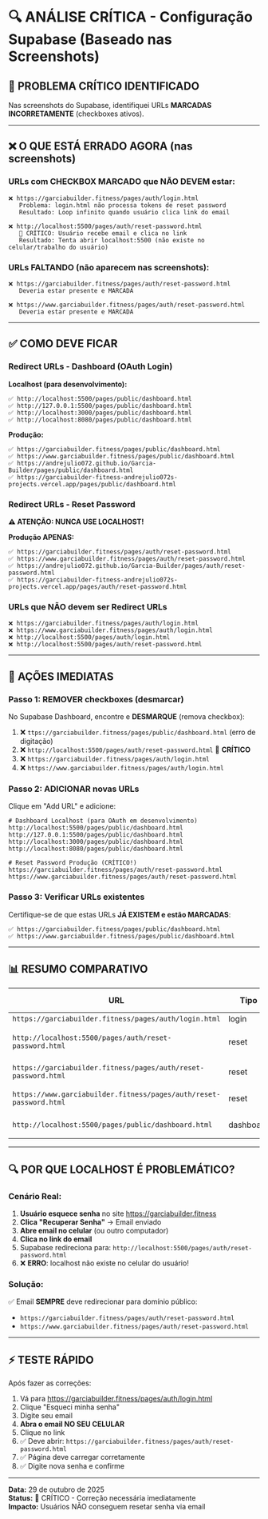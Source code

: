 # 🔍 ANÁLISE CRÍTICA - Configuração Supabase (Baseado nas Screenshots)

## 🚨 PROBLEMA CRÍTICO IDENTIFICADO

Nas screenshots do Supabase, identifiquei URLs **MARCADAS INCORRETAMENTE** (checkboxes ativos).

---

## ❌ O QUE ESTÁ ERRADO AGORA (nas screenshots)

### URLs com CHECKBOX MARCADO que NÃO DEVEM estar:

```
❌ https://garciabuilder.fitness/pages/auth/login.html
   Problema: login.html não processa tokens de reset password
   Resultado: Loop infinito quando usuário clica link do email

❌ http://localhost:5500/pages/auth/reset-password.html  
   🚨 CRÍTICO: Usuário recebe email e clica no link
   Resultado: Tenta abrir localhost:5500 (não existe no celular/trabalho do usuário)
```

### URLs FALTANDO (não aparecem nas screenshots):

```
❌ https://garciabuilder.fitness/pages/auth/reset-password.html
   Deveria estar presente e MARCADA

❌ https://www.garciabuilder.fitness/pages/auth/reset-password.html
   Deveria estar presente e MARCADA
```

---

## ✅ COMO DEVE FICAR

### Redirect URLs - Dashboard (OAuth Login)

**Localhost (para desenvolvimento):**
```
✅ http://localhost:5500/pages/public/dashboard.html
✅ http://127.0.0.1:5500/pages/public/dashboard.html
✅ http://localhost:3000/pages/public/dashboard.html
✅ http://localhost:8080/pages/public/dashboard.html
```

**Produção:**
```
✅ https://garciabuilder.fitness/pages/public/dashboard.html
✅ https://www.garciabuilder.fitness/pages/public/dashboard.html
✅ https://andrejulio072.github.io/Garcia-Builder/pages/public/dashboard.html
✅ https://garciabuilder-fitness-andrejulio072s-projects.vercel.app/pages/public/dashboard.html
```

### Redirect URLs - Reset Password

**⚠️ ATENÇÃO: NUNCA USE LOCALHOST!**

**Produção APENAS:**
```
✅ https://garciabuilder.fitness/pages/auth/reset-password.html
✅ https://www.garciabuilder.fitness/pages/auth/reset-password.html
✅ https://andrejulio072.github.io/Garcia-Builder/pages/auth/reset-password.html
✅ https://garciabuilder-fitness-andrejulio072s-projects.vercel.app/pages/auth/reset-password.html
```

### URLs que NÃO devem ser Redirect URLs

```
❌ https://garciabuilder.fitness/pages/auth/login.html
❌ https://www.garciabuilder.fitness/pages/auth/login.html
❌ http://localhost:5500/pages/auth/login.html
❌ http://localhost:5500/pages/auth/reset-password.html
```

---

## 🎯 AÇÕES IMEDIATAS

### Passo 1: REMOVER checkboxes (desmarcar)

No Supabase Dashboard, encontre e **DESMARQUE** (remova checkbox):

1. ❌ `ttps://garciabuilder.fitness/pages/public/dashboard.html` (erro de digitação)
2. ❌ `http://localhost:5500/pages/auth/reset-password.html` 🚨 **CRÍTICO**
3. ❌ `https://garciabuilder.fitness/pages/auth/login.html`
4. ❌ `https://www.garciabuilder.fitness/pages/auth/login.html`

### Passo 2: ADICIONAR novas URLs

Clique em "Add URL" e adicione:

```
# Dashboard Localhost (para OAuth em desenvolvimento)
http://localhost:5500/pages/public/dashboard.html
http://127.0.0.1:5500/pages/public/dashboard.html
http://localhost:3000/pages/public/dashboard.html
http://localhost:8080/pages/public/dashboard.html

# Reset Password Produção (CRÍTICO!)
https://garciabuilder.fitness/pages/auth/reset-password.html
https://www.garciabuilder.fitness/pages/auth/reset-password.html
```

### Passo 3: Verificar URLs existentes

Certifique-se de que estas URLs **JÁ EXISTEM e estão MARCADAS**:

```
✅ https://garciabuilder.fitness/pages/public/dashboard.html
✅ https://www.garciabuilder.fitness/pages/public/dashboard.html
```

---

## 📊 RESUMO COMPARATIVO

| URL | Tipo | Atual (Screenshot) | Deve Ficar |
|-----|------|-------------------|------------|
| `https://garciabuilder.fitness/pages/auth/login.html` | login | ✅ Marcada | ❌ Remover |
| `http://localhost:5500/pages/auth/reset-password.html` | reset | ✅ Marcada | ❌ REMOVER 🚨 |
| `https://garciabuilder.fitness/pages/auth/reset-password.html` | reset | ❓ Não aparece | ✅ ADICIONAR |
| `https://www.garciabuilder.fitness/pages/auth/reset-password.html` | reset | ❓ Não aparece | ✅ ADICIONAR |
| `http://localhost:5500/pages/public/dashboard.html` | dashboard | ❓ Não aparece | ✅ ADICIONAR |

---

## 🔍 POR QUE LOCALHOST É PROBLEMÁTICO?

### Cenário Real:

1. **Usuário esquece senha** no site https://garciabuilder.fitness
2. **Clica "Recuperar Senha"** → Email enviado
3. **Abre email no celular** (ou outro computador)
4. **Clica no link do email**
5. Supabase redireciona para: `http://localhost:5500/pages/auth/reset-password.html`
6. ❌ **ERRO**: localhost não existe no celular do usuário!

### Solução:

✅ Email **SEMPRE** deve redirecionar para domínio público:
- `https://garciabuilder.fitness/pages/auth/reset-password.html`
- `https://www.garciabuilder.fitness/pages/auth/reset-password.html`

---

## ⚡ TESTE RÁPIDO

Após fazer as correções:

1. Vá para https://garciabuilder.fitness/pages/auth/login.html
2. Clique "Esqueci minha senha"
3. Digite seu email
4. **Abra o email NO SEU CELULAR**
5. Clique no link
6. ✅ Deve abrir: `https://garciabuilder.fitness/pages/auth/reset-password.html`
7. ✅ Página deve carregar corretamente
8. ✅ Digite nova senha e confirme

---

**Data:** 29 de outubro de 2025  
**Status:** 🚨 CRÍTICO - Correção necessária imediatamente  
**Impacto:** Usuários NÃO conseguem resetar senha via email
